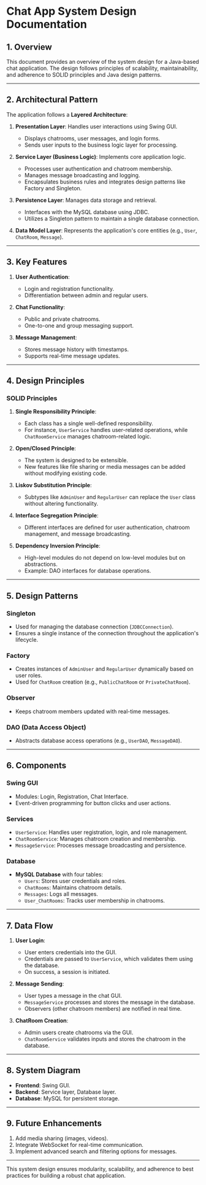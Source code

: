 # Chat App System Design Documentation

## **1. Overview**
This document provides an overview of the system design for a Java-based chat application. The design follows principles of scalability, maintainability, and adherence to SOLID principles and Java design patterns.

---

## **2. Architectural Pattern**
The application follows a **Layered Architecture**:

1. **Presentation Layer**: Handles user interactions using Swing GUI.
   - Displays chatrooms, user messages, and login forms.
   - Sends user inputs to the business logic layer for processing.

2. **Service Layer (Business Logic)**: Implements core application logic.
   - Processes user authentication and chatroom membership.
   - Manages message broadcasting and logging.
   - Encapsulates business rules and integrates design patterns like Factory and Singleton.

3. **Persistence Layer**: Manages data storage and retrieval.
   - Interfaces with the MySQL database using JDBC.
   - Utilizes a Singleton pattern to maintain a single database connection.

4. **Data Model Layer**: Represents the application's core entities (e.g., `User`, `ChatRoom`, `Message`).

---

## **3. Key Features**

1. **User Authentication**:
   - Login and registration functionality.
   - Differentiation between admin and regular users.

2. **Chat Functionality**:
   - Public and private chatrooms.
   - One-to-one and group messaging support.

3. **Message Management**:
   - Stores message history with timestamps.
   - Supports real-time message updates.

---

## **4. Design Principles**

### **SOLID Principles**
1. **Single Responsibility Principle**:
   - Each class has a single well-defined responsibility.
   - For instance, `UserService` handles user-related operations, while `ChatRoomService` manages chatroom-related logic.

2. **Open/Closed Principle**:
   - The system is designed to be extensible.
   - New features like file sharing or media messages can be added without modifying existing code.

3. **Liskov Substitution Principle**:
   - Subtypes like `AdminUser` and `RegularUser` can replace the `User` class without altering functionality.

4. **Interface Segregation Principle**:
   - Different interfaces are defined for user authentication, chatroom management, and message broadcasting.

5. **Dependency Inversion Principle**:
   - High-level modules do not depend on low-level modules but on abstractions.
   - Example: DAO interfaces for database operations.

---

## **5. Design Patterns**

### **Singleton**
- Used for managing the database connection (`JDBCConnection`).
- Ensures a single instance of the connection throughout the application's lifecycle.

### **Factory**
- Creates instances of `AdminUser` and `RegularUser` dynamically based on user roles.
- Used for `ChatRoom` creation (e.g., `PublicChatRoom` or `PrivateChatRoom`).

### **Observer**
- Keeps chatroom members updated with real-time messages.

### **DAO (Data Access Object)**
- Abstracts database access operations (e.g., `UserDAO`, `MessageDAO`).

---

## **6. Components**

### **Swing GUI**
- Modules: Login, Registration, Chat Interface.
- Event-driven programming for button clicks and user actions.

### **Services**
- `UserService`: Handles user registration, login, and role management.
- `ChatRoomService`: Manages chatroom creation and membership.
- `MessageService`: Processes message broadcasting and persistence.

### **Database**
- **MySQL Database** with four tables:
  - `Users`: Stores user credentials and roles.
  - `ChatRooms`: Maintains chatroom details.
  - `Messages`: Logs all messages.
  - `User_ChatRooms`: Tracks user membership in chatrooms.

---

## **7. Data Flow**

1. **User Login**:
   - User enters credentials into the GUI.
   - Credentials are passed to `UserService`, which validates them using the database.
   - On success, a session is initiated.

2. **Message Sending**:
   - User types a message in the chat GUI.
   - `MessageService` processes and stores the message in the database.
   - Observers (other chatroom members) are notified in real time.

3. **ChatRoom Creation**:
   - Admin users create chatrooms via the GUI.
   - `ChatRoomService` validates inputs and stores the chatroom in the database.

---

## **8. System Diagram**
- **Frontend**: Swing GUI.
- **Backend**: Service layer, Database layer.
- **Database**: MySQL for persistent storage.

---

## **9. Future Enhancements**
1. Add media sharing (images, videos).
2. Integrate WebSocket for real-time communication.
3. Implement advanced search and filtering options for messages.

---

This system design ensures modularity, scalability, and adherence to best practices for building a robust chat application.

